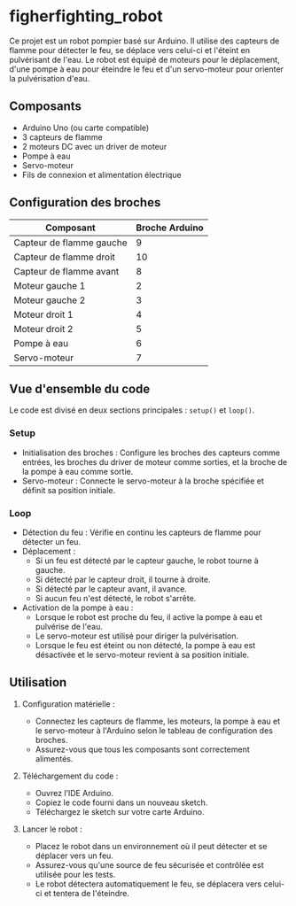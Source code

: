# figherfighting_robot
Ce projet est un robot pompier basé sur Arduino. Il utilise des capteurs de flamme pour détecter le feu, se déplace vers celui-ci et l'éteint en pulvérisant de l'eau. Le robot est équipé de moteurs pour le déplacement, d'une pompe à eau pour éteindre le feu et d'un servo-moteur pour orienter la pulvérisation d'eau.  

## Composants  

- Arduino Uno (ou carte compatible)  
- 3 capteurs de flamme  
- 2 moteurs DC avec un driver de moteur  
- Pompe à eau  
- Servo-moteur  
- Fils de connexion et alimentation électrique  

## Configuration des broches  

| Composant               | Broche Arduino |  
| ----------------------- | --------------- |  
| Capteur de flamme gauche | 9               |  
| Capteur de flamme droit  | 10              |  
| Capteur de flamme avant  | 8               |  
| Moteur gauche 1          | 2               |  
| Moteur gauche 2          | 3               |  
| Moteur droit 1           | 4               |  
| Moteur droit 2           | 5               |  
| Pompe à eau              | 6               |  
| Servo-moteur             | 7               |  

## Vue d'ensemble du code  

Le code est divisé en deux sections principales : `setup()` et `loop()`.  

### Setup  

- Initialisation des broches : Configure les broches des capteurs comme entrées, les broches du driver de moteur comme sorties, et la broche de la pompe à eau comme sortie.  
- Servo-moteur : Connecte le servo-moteur à la broche spécifiée et définit sa position initiale.  

### Loop  

- Détection du feu : Vérifie en continu les capteurs de flamme pour détecter un feu.  
- Déplacement :  
  - Si un feu est détecté par le capteur gauche, le robot tourne à gauche.  
  - Si détecté par le capteur droit, il tourne à droite.  
  - Si détecté par le capteur avant, il avance.  
  - Si aucun feu n'est détecté, le robot s'arrête.  
- Activation de la pompe à eau :  
  - Lorsque le robot est proche du feu, il active la pompe à eau et pulvérise de l'eau.  
  - Le servo-moteur est utilisé pour diriger la pulvérisation.  
  - Lorsque le feu est éteint ou non détecté, la pompe à eau est désactivée et le servo-moteur revient à sa position initiale.  

## Utilisation  

1. Configuration matérielle :  
   - Connectez les capteurs de flamme, les moteurs, la pompe à eau et le servo-moteur à l'Arduino selon le tableau de configuration des broches.  
   - Assurez-vous que tous les composants sont correctement alimentés.  

2. Téléchargement du code :  
   - Ouvrez l’IDE Arduino.  
   - Copiez le code fourni dans un nouveau sketch.  
   - Téléchargez le sketch sur votre carte Arduino.  

3. Lancer le robot :  
   - Placez le robot dans un environnement où il peut détecter et se déplacer vers un feu.  
   - Assurez-vous qu'une source de feu sécurisée et contrôlée est utilisée pour les tests.  
   - Le robot détectera automatiquement le feu, se déplacera vers celui-ci et tentera de l'éteindre.  
